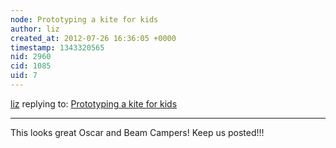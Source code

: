 ```yaml
---
node: Prototyping a kite for kids
author: liz
created_at: 2012-07-26 16:36:05 +0000
timestamp: 1343320565
nid: 2960
cid: 1085
uid: 7
---
```




[liz](../profile/liz) replying to: [Prototyping a kite for kids](../notes/oscar-brett/7-26-2012/prototyping-kite-kids)

----
This looks great Oscar and Beam Campers! Keep us posted!!!